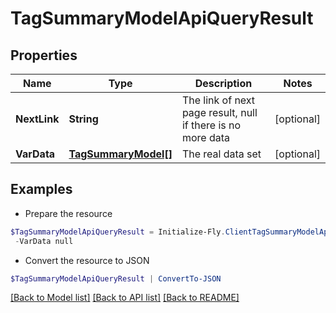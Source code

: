 # TagSummaryModelApiQueryResult
## Properties

Name | Type | Description | Notes
------------ | ------------- | ------------- | -------------
**NextLink** | **String** | The link of next page result, null if there is no more data | [optional] 
**VarData** | [**TagSummaryModel[]**](TagSummaryModel.md) | The real data set | [optional] 

## Examples

- Prepare the resource
```powershell
$TagSummaryModelApiQueryResult = Initialize-Fly.ClientTagSummaryModelApiQueryResult  -NextLink null `
 -VarData null
```

- Convert the resource to JSON
```powershell
$TagSummaryModelApiQueryResult | ConvertTo-JSON
```

[[Back to Model list]](../README.md#documentation-for-models) [[Back to API list]](../README.md#documentation-for-api-endpoints) [[Back to README]](../README.md)
